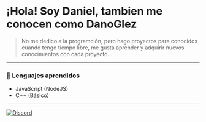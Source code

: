 # ¡Hola! Soy Daniel, tambien me conocen como DanoGlez
> No me dedico a la programción, pero hago proyectos para conocidos cuando tengo tiempo libre, me gusta aprender y adquirir nuevos conocimientos con cada proyecto.

---

### 🔩 Lenguajes aprendidos
- JavaScript (NodeJS)
- C++ (Básico)

---
[![Discord](https://i.imgur.com/pJYvlQu.png)](https://discord.gg/u7sAMDuFAK)

